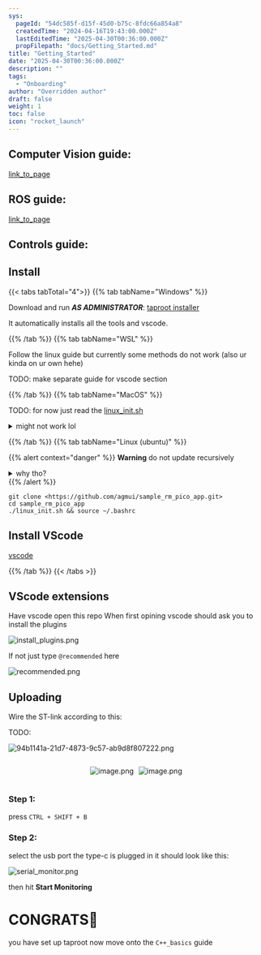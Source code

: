 ```yaml
---
sys:
  pageId: "54dc585f-d15f-45d0-b75c-8fdc66a854a8"
  createdTime: "2024-04-16T19:43:00.000Z"
  lastEditedTime: "2025-04-30T00:36:00.000Z"
  propFilepath: "docs/Getting_Started.md"
title: "Getting_Started"
date: "2025-04-30T00:36:00.000Z"
description: ""
tags:
  - "Onboarding"
author: "Overridden author"
draft: false
weight: 1
toc: false
icon: "rocket_launch"
---
```


## Computer Vision guide:

[link_to_page](86d45bc0-388b-4d26-8848-44f255f73d0e)

## ROS guide:

[link_to_page](3c76c1de-ec8f-46d6-8b0a-294005edc2d5)

## Controls guide:

## Install

{{< tabs tabTotal="4">}}
{{% tab tabName="Windows" %}}

Download and run _**AS ADMINISTRATOR**_: [taproot installer](https://github.com/Thornbots/TeachingFreshies/releases/tag/1.0)

It automatically installs all the tools and vscode.

{{% /tab %}}
{{% tab tabName="WSL" %}}

Follow the linux guide but currently some methods do not work (also ur kinda on ur own hehe)

TODO: make separate guide for vscode section

{{% /tab %}}
{{% tab tabName="MacOS" %}}

TODO: for now just read the [linux_init.sh](https://github.com/agmui/sample_rm_pico_app/blob/main/linux_init.sh)

<details>
<summary>might not work lol</summary>

`brew install libusb pkg-config`

Next install: [vscode](https://code.visualstudio.com/Download)

</details>

{{% /tab %}}
{{% tab tabName="Linux (ubuntu)" %}}

{{% alert context="danger" %}}
**Warning** do not update recursively
<details>
<summary>why tho?</summary>
There are some submodules that may go on for a while (like tinyusb) and I highly
recommend you don't need to get them.
If you want to see what submodules I update just look in `linux_init.sh`
</details>
{{% /alert %}}

```shell
git clone <https://github.com/agmui/sample_rm_pico_app.git>
cd sample_rm_pico_app
./linux_init.sh && source ~/.bashrc
```

## Install VScode

[vscode](https://code.visualstudio.com/Download)

{{% /tab %}}
{{< /tabs >}}

## VScode extensions

Have vscode open this repo
When first opining vscode should ask you to install the plugins

![install_plugins.png](https://prod-files-secure.s3.us-west-2.amazonaws.com/d518164a-d88e-44d1-a4ee-3adb3bd8bce0/89bd30f0-1825-4e77-867b-0a41ce370880/install_plugins.png?X-Amz-Algorithm=AWS4-HMAC-SHA256&X-Amz-Content-Sha256=UNSIGNED-PAYLOAD&X-Amz-Credential=ASIAZI2LB466UEKMKOTY%2F20250603%2Fus-west-2%2Fs3%2Faws4_request&X-Amz-Date=20250603T140935Z&X-Amz-Expires=3600&X-Amz-Security-Token=IQoJb3JpZ2luX2VjED0aCXVzLXdlc3QtMiJHMEUCIFQWA0dHvhL%2BwJDL7ZxbVlkQKPe2e0NE19xdjmIcgnVKAiEA%2BkhQ2%2Bq08T4GoDhPM%2F%2FkHxQ64VllmRYVVdmXpAYSSKoq%2FwMIFhAAGgw2Mzc0MjMxODM4MDUiDENvE8Cbqz7%2BjZtRfyrcA7eR2dyntVNDZgs72zeDgkMKQrR%2Biaypk3jWbCaH0YhY3V6LMPYnuHahSaWlsNntTiFNcaVcEXbv6YTJqpU%2F8cq8KZauCUpwjTTgsrjsDI1rYOI1U%2BUjB88dT1lMORnCUl6z8xTi9hZWMf85y2Bgo5IOp0%2B0p%2Fsc0jdneP1kcw6w%2Fdo%2FPakj9fHi0EKLwq%2F26n2BoHExnA9GsAR1BlVSe0RbUI7QX7tTr%2F1P9QqogYLGg73if2ijuNIxhpvbevrrNUy6GVPuknkXLYa5xMd4swHdA2pN9UQBI3jgCkKICRTY7ooFqQXK8lo4n7YelImi6gVMjT4dyANYBpjKUWKrd26PsLW2gtrnGZWIux7yJoHa6lgvvO43e%2F5uk0z9GQk47wgqlaBOZDbJTpsED7GHE59dXpljgxn9QpdYXgbuq8IAutzELelxFIIf7cKailovi%2BLTcQpFkzDFa%2Bu5u%2Fl7K00ai%2FB%2FGZL7PJYRyXWQTzYmfJmIGa96QIQZ1PUuT43%2BiImY7JaM5aO70DpeToPz7pZ06zRyGeECum8Ko2xM9rKtQPHlj7QNpsIaEGXa1N3ZiA57neDXpWhPLHl0%2FTdhHNDdottYax5s8U9wI0Gz5yPo02QHTAGMPGEPWWh1MKzm%2B8EGOqUBfM%2BFY8zkMm%2FA%2FB4ROB0dBEoo1SqFKlyTl3FcSJZR4%2FLXoF7ft%2BwXGj4dTCPrlOOpByf6bYdOvnXAhHDO1xahizAjfAYyQ4gkCU%2F5iYGCspo4aSYreco9U1O5E5HD7UeWFYpTMYoT%2FkCkTQQPH6Equ5hs2PpDIa6gx4hwRThVAz%2Fty%2FlaKrXk1RtZ8gG8xeR2M%2F17scHOXE82%2BSIOPiQ3jWpWxKDD&X-Amz-Signature=0103155cbd7f6cf9b1745bb977eb8b319042d11453c459b5522a0c45ffebe2dc&X-Amz-SignedHeaders=host&x-id=GetObject)

If not just type `@recommended` here  

![recommended.png](https://prod-files-secure.s3.us-west-2.amazonaws.com/d518164a-d88e-44d1-a4ee-3adb3bd8bce0/61e661e9-5d85-4dfc-be0d-8d2097a5e793/recommended.png?X-Amz-Algorithm=AWS4-HMAC-SHA256&X-Amz-Content-Sha256=UNSIGNED-PAYLOAD&X-Amz-Credential=ASIAZI2LB466UEKMKOTY%2F20250603%2Fus-west-2%2Fs3%2Faws4_request&X-Amz-Date=20250603T140935Z&X-Amz-Expires=3600&X-Amz-Security-Token=IQoJb3JpZ2luX2VjED0aCXVzLXdlc3QtMiJHMEUCIFQWA0dHvhL%2BwJDL7ZxbVlkQKPe2e0NE19xdjmIcgnVKAiEA%2BkhQ2%2Bq08T4GoDhPM%2F%2FkHxQ64VllmRYVVdmXpAYSSKoq%2FwMIFhAAGgw2Mzc0MjMxODM4MDUiDENvE8Cbqz7%2BjZtRfyrcA7eR2dyntVNDZgs72zeDgkMKQrR%2Biaypk3jWbCaH0YhY3V6LMPYnuHahSaWlsNntTiFNcaVcEXbv6YTJqpU%2F8cq8KZauCUpwjTTgsrjsDI1rYOI1U%2BUjB88dT1lMORnCUl6z8xTi9hZWMf85y2Bgo5IOp0%2B0p%2Fsc0jdneP1kcw6w%2Fdo%2FPakj9fHi0EKLwq%2F26n2BoHExnA9GsAR1BlVSe0RbUI7QX7tTr%2F1P9QqogYLGg73if2ijuNIxhpvbevrrNUy6GVPuknkXLYa5xMd4swHdA2pN9UQBI3jgCkKICRTY7ooFqQXK8lo4n7YelImi6gVMjT4dyANYBpjKUWKrd26PsLW2gtrnGZWIux7yJoHa6lgvvO43e%2F5uk0z9GQk47wgqlaBOZDbJTpsED7GHE59dXpljgxn9QpdYXgbuq8IAutzELelxFIIf7cKailovi%2BLTcQpFkzDFa%2Bu5u%2Fl7K00ai%2FB%2FGZL7PJYRyXWQTzYmfJmIGa96QIQZ1PUuT43%2BiImY7JaM5aO70DpeToPz7pZ06zRyGeECum8Ko2xM9rKtQPHlj7QNpsIaEGXa1N3ZiA57neDXpWhPLHl0%2FTdhHNDdottYax5s8U9wI0Gz5yPo02QHTAGMPGEPWWh1MKzm%2B8EGOqUBfM%2BFY8zkMm%2FA%2FB4ROB0dBEoo1SqFKlyTl3FcSJZR4%2FLXoF7ft%2BwXGj4dTCPrlOOpByf6bYdOvnXAhHDO1xahizAjfAYyQ4gkCU%2F5iYGCspo4aSYreco9U1O5E5HD7UeWFYpTMYoT%2FkCkTQQPH6Equ5hs2PpDIa6gx4hwRThVAz%2Fty%2FlaKrXk1RtZ8gG8xeR2M%2F17scHOXE82%2BSIOPiQ3jWpWxKDD&X-Amz-Signature=b56f7e8280053644375ed298950251deb8243409292c3e511fda4d1a59d83f96&X-Amz-SignedHeaders=host&x-id=GetObject)

## Uploading

Wire the ST-link according to this:

TODO:

![94b1141a-21d7-4873-9c57-ab9d8f807222.png](https://prod-files-secure.s3.us-west-2.amazonaws.com/d518164a-d88e-44d1-a4ee-3adb3bd8bce0/e5fad17d-ab82-4300-9f4c-505ab4b1202c/94b1141a-21d7-4873-9c57-ab9d8f807222.png?X-Amz-Algorithm=AWS4-HMAC-SHA256&X-Amz-Content-Sha256=UNSIGNED-PAYLOAD&X-Amz-Credential=ASIAZI2LB466UEKMKOTY%2F20250603%2Fus-west-2%2Fs3%2Faws4_request&X-Amz-Date=20250603T140935Z&X-Amz-Expires=3600&X-Amz-Security-Token=IQoJb3JpZ2luX2VjED0aCXVzLXdlc3QtMiJHMEUCIFQWA0dHvhL%2BwJDL7ZxbVlkQKPe2e0NE19xdjmIcgnVKAiEA%2BkhQ2%2Bq08T4GoDhPM%2F%2FkHxQ64VllmRYVVdmXpAYSSKoq%2FwMIFhAAGgw2Mzc0MjMxODM4MDUiDENvE8Cbqz7%2BjZtRfyrcA7eR2dyntVNDZgs72zeDgkMKQrR%2Biaypk3jWbCaH0YhY3V6LMPYnuHahSaWlsNntTiFNcaVcEXbv6YTJqpU%2F8cq8KZauCUpwjTTgsrjsDI1rYOI1U%2BUjB88dT1lMORnCUl6z8xTi9hZWMf85y2Bgo5IOp0%2B0p%2Fsc0jdneP1kcw6w%2Fdo%2FPakj9fHi0EKLwq%2F26n2BoHExnA9GsAR1BlVSe0RbUI7QX7tTr%2F1P9QqogYLGg73if2ijuNIxhpvbevrrNUy6GVPuknkXLYa5xMd4swHdA2pN9UQBI3jgCkKICRTY7ooFqQXK8lo4n7YelImi6gVMjT4dyANYBpjKUWKrd26PsLW2gtrnGZWIux7yJoHa6lgvvO43e%2F5uk0z9GQk47wgqlaBOZDbJTpsED7GHE59dXpljgxn9QpdYXgbuq8IAutzELelxFIIf7cKailovi%2BLTcQpFkzDFa%2Bu5u%2Fl7K00ai%2FB%2FGZL7PJYRyXWQTzYmfJmIGa96QIQZ1PUuT43%2BiImY7JaM5aO70DpeToPz7pZ06zRyGeECum8Ko2xM9rKtQPHlj7QNpsIaEGXa1N3ZiA57neDXpWhPLHl0%2FTdhHNDdottYax5s8U9wI0Gz5yPo02QHTAGMPGEPWWh1MKzm%2B8EGOqUBfM%2BFY8zkMm%2FA%2FB4ROB0dBEoo1SqFKlyTl3FcSJZR4%2FLXoF7ft%2BwXGj4dTCPrlOOpByf6bYdOvnXAhHDO1xahizAjfAYyQ4gkCU%2F5iYGCspo4aSYreco9U1O5E5HD7UeWFYpTMYoT%2FkCkTQQPH6Equ5hs2PpDIa6gx4hwRThVAz%2Fty%2FlaKrXk1RtZ8gG8xeR2M%2F17scHOXE82%2BSIOPiQ3jWpWxKDD&X-Amz-Signature=f9fda476af82961c80fe432b7d29e1e435c581aaf2e75a245be68543669347b7&X-Amz-SignedHeaders=host&x-id=GetObject)

<div style="display: flex;flex-direction: row; column-gap:10px; max-width: 630px;justify-content: center;">
<div>

![image.png](https://prod-files-secure.s3.us-west-2.amazonaws.com/d518164a-d88e-44d1-a4ee-3adb3bd8bce0/210ecb78-1116-4d7b-b9b7-2292f66fa2c2/image.png?X-Amz-Algorithm=AWS4-HMAC-SHA256&X-Amz-Content-Sha256=UNSIGNED-PAYLOAD&X-Amz-Credential=ASIAZI2LB466TTY34A6M%2F20250603%2Fus-west-2%2Fs3%2Faws4_request&X-Amz-Date=20250603T140941Z&X-Amz-Expires=3600&X-Amz-Security-Token=IQoJb3JpZ2luX2VjED0aCXVzLXdlc3QtMiJIMEYCIQCUzmKt1vxz%2BID6wL0NDRK4GG%2Fq%2Baj2P5l7KmEuW5%2Fv3wIhAIxyJAW02kN8skgGLcF2c%2FQ%2FVwvna1q%2BGSaPD3yVCogXKv8DCBYQABoMNjM3NDIzMTgzODA1IgwovMsxdFRdNt%2BZxSYq3APo65GFUV8WAtObbH4nECLHI4tAYao33zpSNQpvLmb%2FK6MzGCIRLrUTPXmIGah%2FWvezdcA82gTywPrPrInRYSBuVr0tSa8Jrmc4ZifIeUgYo36Yq7InmYeqRSB%2BvrWRLi4o%2BUaNXpjBo2PK0DUlvWkaRXicOVtp9zWA8plSXgx5WlIM6PP2QevHI%2FVnJYCOwBozm%2FJA1dvdhSVcvHG8vPZRpZ65fKbSFm29PJnhgxVZuK3XVF0Koww9J7uZdKDUu2kNptXYv6ELst%2FELDZYJ5tlLcLKKCGAkIxRYlDCy1h2d%2FdZiyuU9YtAWROo5MMLZhhg%2BNnHhI0dkL7SHvF8M9xmMWo3PqLNSFxwah18bZVYzTH5%2Fye9pzEBK6iAaFj%2B3hHOeQ1zu9uehjd4ikWALZjm3FGyAwfhKXCb%2Bk%2BjIXNs9f31AMcrcOsSwpGNa4IbkC9lVnoL2%2BIL9SXE9lAARnpmyB0kCEzqQN0UdhE4y%2BDZcm0AN0uCRb8FBBdLIGLfaY9lrBsSupfylK7pU3q0Op3qRhA9VED7HIkGHmSXD6PfLAwvTlP6ndaMq%2F4MlscpnZcRSA6BIPm4Wv%2FqhiFAEmIf9TQx%2BU68OMcDe6QOVSwTIUIHyUUd7k52qHVhTjCp5%2FvBBjqkATCR%2FGZw097R7xIVHqV4dXlGikrQ3mhiNG%2BgiddcpueEIhUNZFRs9ABvXgoiaUttd1EvDI1UjcsNTdMjr1RRgJF9lBMmV%2FJTYNiqITiptyJXmHbGRYsOey3bk3BuWlBRn2YaBbak2RadgewTVOqNzauxn%2BagnH0j1sdtgpfU63lY%2BQJHV15nR%2B433puvdf%2FW4bVIc6cVWbr65DF%2BiTI4ksREZR1B&X-Amz-Signature=0cb52feb657d13f94642a093f5e4f47736a584a2eaeaf874dc55ee804ac98cbf&X-Amz-SignedHeaders=host&x-id=GetObject)

</div>
<div>

![image.png](https://prod-files-secure.s3.us-west-2.amazonaws.com/d518164a-d88e-44d1-a4ee-3adb3bd8bce0/33a0fd0f-8ca6-4a86-8e09-26e95ded1fff/image.png?X-Amz-Algorithm=AWS4-HMAC-SHA256&X-Amz-Content-Sha256=UNSIGNED-PAYLOAD&X-Amz-Credential=ASIAZI2LB466U2CKDABD%2F20250603%2Fus-west-2%2Fs3%2Faws4_request&X-Amz-Date=20250603T140941Z&X-Amz-Expires=3600&X-Amz-Security-Token=IQoJb3JpZ2luX2VjED4aCXVzLXdlc3QtMiJIMEYCIQDN0Cv0xk%2BQ50GH%2FvNG3SoSolOVaBdKCXLg0HxssEQkrgIhAPOW5APWvSk5bkLZQqVPTRJyowRbd75UbrtKRJW3PlPbKv8DCBYQABoMNjM3NDIzMTgzODA1IgwMV%2F6AxGbcM9HDxtIq3ANk0W23AtisRTcADEjfo0CpPZypc4Vi1ZiRxXt4dmW7bN185JTmwHoGTX4gCmAa1jmGZzTU35zZDbj%2FavQlb8wugeWeTLS2sLdsoH5IKRUCUokGqSFPBjE2ptAtMORh8t0iOtLpSIGCwJH5OpQgBNcUOvVy4cdgkLe3g9DkzwgrcqoEduVV7433X1ZnuRipbGrPjpTFJ54NWljMFoTWavRlJdtkec7YH0ZyR%2B%2B69veIhtbRJrMhh0UfmU69FfCpKyvvhvNsJET3tVkOw8Qrsz9d563u5ybAnpxeoVnbYpnVkbQGLSJ%2BKpNdvb%2FLQX4r6XJP%2BOMoqzTQ3HxFX%2BIcoSsgPCLS0D5wVQI1I7jufGRP75Nt72gyLlUndqshAhkZ1kSPkbb%2FjaXs78uvLGE%2FQ2xfgP8Dk1TcRc1qIDrHeVahoQH9Jzqn11P7W5QyNBSQJmCN9rNk0XssPaVHnDnG26GYvWicm0jo3J8gQullDEULRTB4mTmmieRT%2BPZwWpKuSpueXEiRMGhahtrzlJk6GxXO506dSi1%2BjqwDxhTqoRqqSRQeqxfHXPeGepddDdsUkpOwX8vTY0ZiXWgOMReL60ECwceV%2BL20lAuWu0S%2BnHwumkmvsfAzRxf0xC9AuTCY7PvBBjqkAaoyTlDjWDZYiSRpqYNgHqv5Bnw%2BU5FRX3Jstz%2BiF1%2Bu6g7sQyPJrHHkqhlw7u2d453BfkvdKoOqI9ehBwvU9jBphyS2zZ9wk7p7QRoykxojTx5zK5c346o9ta7DLpXNy2ZLjwYeY8%2BWwmEuI8TwjtDy4wHEcY5KxHNVdJ9fAx4ELc%2F5a%2BMPvyt%2B2pw05eBtlhzE9KkktuNBkqpqZHzEHJg5N3jx&X-Amz-Signature=4bd0a52be39226eb48f20ee9024adea6f19f9efad67d7685bbdc830483eca56f&X-Amz-SignedHeaders=host&x-id=GetObject)

</div>
</div>

### Step 1:

press `CTRL + SHIFT + B`

### Step 2:

select the usb port the type-c is plugged in it should look like this:

![serial_monitor.png](https://prod-files-secure.s3.us-west-2.amazonaws.com/d518164a-d88e-44d1-a4ee-3adb3bd8bce0/f03f4774-05d4-4393-b6a0-d5efb6d315ab/serial_monitor.png?X-Amz-Algorithm=AWS4-HMAC-SHA256&X-Amz-Content-Sha256=UNSIGNED-PAYLOAD&X-Amz-Credential=ASIAZI2LB466UEKMKOTY%2F20250603%2Fus-west-2%2Fs3%2Faws4_request&X-Amz-Date=20250603T140935Z&X-Amz-Expires=3600&X-Amz-Security-Token=IQoJb3JpZ2luX2VjED0aCXVzLXdlc3QtMiJHMEUCIFQWA0dHvhL%2BwJDL7ZxbVlkQKPe2e0NE19xdjmIcgnVKAiEA%2BkhQ2%2Bq08T4GoDhPM%2F%2FkHxQ64VllmRYVVdmXpAYSSKoq%2FwMIFhAAGgw2Mzc0MjMxODM4MDUiDENvE8Cbqz7%2BjZtRfyrcA7eR2dyntVNDZgs72zeDgkMKQrR%2Biaypk3jWbCaH0YhY3V6LMPYnuHahSaWlsNntTiFNcaVcEXbv6YTJqpU%2F8cq8KZauCUpwjTTgsrjsDI1rYOI1U%2BUjB88dT1lMORnCUl6z8xTi9hZWMf85y2Bgo5IOp0%2B0p%2Fsc0jdneP1kcw6w%2Fdo%2FPakj9fHi0EKLwq%2F26n2BoHExnA9GsAR1BlVSe0RbUI7QX7tTr%2F1P9QqogYLGg73if2ijuNIxhpvbevrrNUy6GVPuknkXLYa5xMd4swHdA2pN9UQBI3jgCkKICRTY7ooFqQXK8lo4n7YelImi6gVMjT4dyANYBpjKUWKrd26PsLW2gtrnGZWIux7yJoHa6lgvvO43e%2F5uk0z9GQk47wgqlaBOZDbJTpsED7GHE59dXpljgxn9QpdYXgbuq8IAutzELelxFIIf7cKailovi%2BLTcQpFkzDFa%2Bu5u%2Fl7K00ai%2FB%2FGZL7PJYRyXWQTzYmfJmIGa96QIQZ1PUuT43%2BiImY7JaM5aO70DpeToPz7pZ06zRyGeECum8Ko2xM9rKtQPHlj7QNpsIaEGXa1N3ZiA57neDXpWhPLHl0%2FTdhHNDdottYax5s8U9wI0Gz5yPo02QHTAGMPGEPWWh1MKzm%2B8EGOqUBfM%2BFY8zkMm%2FA%2FB4ROB0dBEoo1SqFKlyTl3FcSJZR4%2FLXoF7ft%2BwXGj4dTCPrlOOpByf6bYdOvnXAhHDO1xahizAjfAYyQ4gkCU%2F5iYGCspo4aSYreco9U1O5E5HD7UeWFYpTMYoT%2FkCkTQQPH6Equ5hs2PpDIa6gx4hwRThVAz%2Fty%2FlaKrXk1RtZ8gG8xeR2M%2F17scHOXE82%2BSIOPiQ3jWpWxKDD&X-Amz-Signature=1f2130c1fe8032d7806e688582188571c1f5e69f1cab4e1903c881ae74319177&X-Amz-SignedHeaders=host&x-id=GetObject)

then hit **Start Monitoring**

# CONGRATS🎉

you have set up taproot now move onto the `C++_basics` guide
